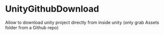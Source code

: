 # UnityGithubDownload
Allow to download unity project directly from inside unity (only grab Assets folder from a Github repo)
